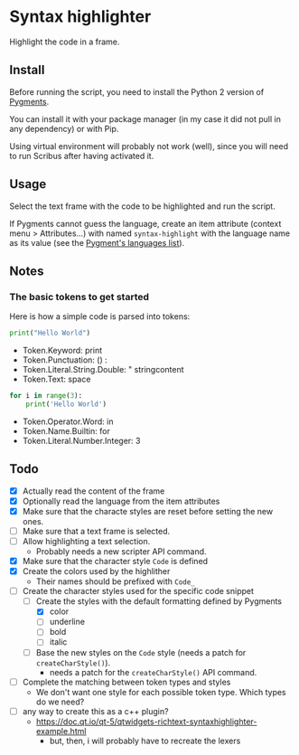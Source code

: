 # Syntax highlighter

Highlight the code in a frame.

## Install

Before running the script, you need to install the Python 2 version of [Pygments](http://pygments.org/).

You can install it with your package manager (in my case it did not pull in any dependency) or with Pip.

Using virtual environment will probably not work (well), since you will need to run Scribus after having activated it.

## Usage

Select the text frame with the code to be highlighted and run the script.

If Pygments cannot guess the language, create an item attribute (context menu > Attributes...) with named `syntax-highlight` with the language name as its value (see the [Pygment's languages list](http://pygments.org/docs/lexers/)).

## Notes

### The basic tokens to get started

Here is how a simple code is parsed into tokens:


```py
print("Hello World")
```

- Token.Keyword: print
- Token.Punctuation: () :
- Token.Literal.String.Double: " stringcontent
- Token.Text: space

```py
for i in range(3):
    print('Hello World')
```

- Token.Operator.Word: in
- Token.Name.Builtin: for
- Token.Literal.Number.Integer: 3

## Todo

- [x] Actually read the content of the frame
- [x] Optionally read the language from the item attributes
- [x] Make sure that the characte styles are reset before setting the new ones.
- [ ] Make sure that a text frame is selected.
- [ ] Allow highlighting a text selection.
  - Probably needs a new scripter API command.
- [x] Make sure that the character style `Code` is defined
- [x] Create the colors used by the highlither
  - Their names should be prefixed with `Code_`
- [ ] Create the character styles used for the specific code snippet
  - [ ] Create the styles with the default formatting defined by Pygments
	- [x] color
	- [ ] underline
	- [ ] bold
	- [ ] italic
  - [ ] Base the new styles on the `Code` style (needs a patch for `createCharStyle()`).
	- needs a patch for the `createCharStyle()` API command.
- [ ] Complete the matching between token types and styles
  - We don't want one style for each possible token type. Which types do we need?
- [ ] any way to create this as a c++ plugin?
  - https://doc.qt.io/qt-5/qtwidgets-richtext-syntaxhighlighter-example.html
	- but, then, i will probably have to recreate the lexers
